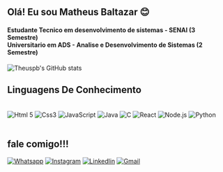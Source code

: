
## Olá! Eu sou Matheus Baltazar 😊

#### Estudante Tecnico em desenvolvimento de sistemas - SENAI (3 Semestre) <br/>  Universitario em ADS - Analise e Desenvolvimento de Sistemas (2 Semestre)

![Theuspb's GitHub stats](https://github-readme-stats.vercel.app/api?username=theuspb&show_icons=true&theme=dracula)

## Linguagens De Conhecimento

<div style="display: inline_block"><br/>
<img align="center" alt="Html 5" src="https://img.shields.io/badge/HTML5-E34F26?style=for-the-badge&logo=html5&logoColor=white" />
<img align="center" alt="Css3" src="https://img.shields.io/badge/CSS3-1572B6?style=for-the-badge&logo=css3&logoColor=white" />
<img align="center" alt="JavaScript" src="https://img.shields.io/badge/JavaScript-323330?style=for-the-badge&logo=javascript&logoColor=F7DF1E" />
<img align="center" alt="Java" src="https://img.shields.io/badge/Java-ED8B00?style=for-the-badge&logo=openjdk&logoColor=white" />
<img align="center" alt="C" src="https://img.shields.io/badge/C-00599C?style=for-the-badge&logo=c&logoColor=white" />
<img align="center" alt="React" src="https://img.shields.io/badge/React_Native-20232A?style=for-the-badge&logo=react&logoColor=61DAFB" />
<img align="center" alt="Node.js" src="https://img.shields.io/badge/Node.js-43853D?style=for-the-badge&logo=node.js&logoColor=white" />
<img align="center" alt="Python" src="https://img.shields.io/badge/Python-3776AB?style=for-the-badge&logo=python&logoColor=white" />
</div><br/>

## fale comigo!!!

[![Whatsapp](https://img.shields.io/badge/WhatsApp-25D366?style=for-the-badge&logo=whatsapp&logoColor=white)](https://wa.me/5571988115702)
[![Instagram](https://img.shields.io/badge/Instagram-E4405F?style=for-the-badge&logo=instagram&logoColor=white)](https://instagram.com/theus.pb)
[![Linkedlin](https://img.shields.io/badge/LinkedIn-0077B5?style=for-the-badge&logo=linkedin&logoColor=white)](https://www.linkedin.com/in/theuspb/)
[![Gmail](https://img.shields.io/badge/Gmail-D14836?style=for-the-badge&logo=gmail&logoColor=white)](https://mbaltazar1008@gmail.com)
